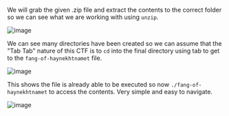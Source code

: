 We will grab the given .zip file and extract the contents to the correct folder so we can see what we are working with using ```unzip```.

![image](https://github.com/JMacPort/picoCTFs/assets/145376972/02e7143a-dc67-4ced-b177-6834681e43ad)

We can see many directories have been created so we can assume that the "Tab Tab" nature of this CTF is to ```cd``` into the final directory using tab to get to the ```fang-of-haynekhtnamet``` file.

![image](https://github.com/JMacPort/picoCTFs/assets/145376972/82e860f5-4389-4efb-bc46-c0083ab72692)

This shows the file is already able to be executed so now ```./fang-of-haynekhtnamet``` to access the contents. Very simple and easy to navigate.

![image](https://github.com/JMacPort/picoCTFs/assets/145376972/564c5805-6f65-4179-b560-fa3a080386c3)
